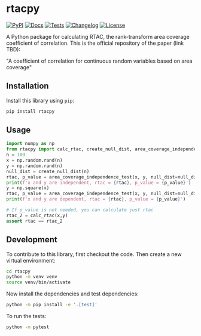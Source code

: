 # rtacpy

[![PyPI](https://img.shields.io/pypi/v/etacorpy.svg)](https://pypi.org/project/etacorpy/)
[![Docs](https://readthedocs.org/projects/etacorpy/badge/?version=latest)](https://etacorpy.readthedocs.io/en/latest/)
[![Tests](https://github.com/itaipelles/etacorpy/actions/workflows/test.yml/badge.svg)](https://github.com/itaipelles/etacorpy/actions/workflows/test.yml)
[![Changelog](https://img.shields.io/github/v/release/itaipelles/etacorpy?include_prereleases&label=changelog)](https://github.com/itaipelles/etacorpy/releases)
[![License](https://img.shields.io/badge/license-Apache%202.0-blue.svg)](https://github.com/itaipelles/etacorpy/blob/main/LICENSE)

A Python package for calculating RTAC, the rank-transform area coverage coefficient of correlation. This is the official repository of the paper (link TBD):

"A coefficient of correlation for continuous random variables based on area coverage"

## Installation

Install this library using `pip`:
```bash
pip install rtacpy
```
## Usage

```python
import numpy as np
from rtacpy import calc_rtac, create_null_dist, area_coverage_independence_test
n = 100
x = np.random.rand(n)
y = np.random.rand(n)
null_dist = create_null_dist(n)
rtac, p_value = area_coverage_independence_test(x, y, null_dist=null_dist)
print(f'x and y are independent, rtac = {rtac}, p_value = {p_value}')
y = np.square(x)
rtac, p_value = area_coverage_independence_test(x, y, null_dist=null_dist)
print(f'x and y are dependent, rtac = {rtac}, p_value = {p_value}')

# If p_value is not needed, you can calculate just rtac
rtac_2 = calc_rtac(x,y)
assert rtac == rtac_2
```

## Development

To contribute to this library, first checkout the code. Then create a new virtual environment:
```bash
cd rtacpy
python -m venv venv
source venv/bin/activate
```
Now install the dependencies and test dependencies:
```bash
python -m pip install -e '.[test]'
```
To run the tests:
```bash
python -m pytest
```
